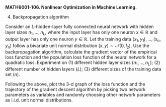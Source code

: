 <b>MATH6001-106. Nonlinear Optimization in Machine Learning.</b>

4. Backpropagation algorithm

Consider an $L$-hidden-layer fully connected neural network with hidden layer sizes $n_1, ..., n_L$, where the input layer has only one neuron $x\in \mathbb{R}$ and output layer has only one neuron $y\in \mathbb{R}$. Let the training data $(x_1, y_1), ..., (x_n, y_n)$ follow a bivariate unit normal distribution $(x, y)\sim \mathcal{N}(0, I_2)$. Use the backpropagation algorithm, calculate the gradient vector of the empirical loss function and the population loss function of the neural network for a quadratic loss. Experiment on (1) different hidden layer sizes ($n_1, ..., n_L$); (2) different number of hidden layers ($L$); (3) different sizes of the training data set ($n$).

Following the above, plot the 3-d graph of the loss function and the trajectory of the gradient descent algorithm by picking two network parameters as variables and randomly choosing other network parameters as i.i.d. unit normal distributions.
